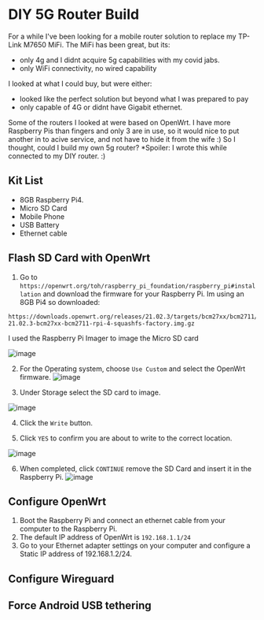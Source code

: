 # DIY 5G Router Build
For a while I've been looking for a mobile router solution to replace my TP-Link M7650 MiFi. The MiFi has been great, but its:
- only 4g and I didnt acquire 5g capabilities with my covid jabs.
- only WiFi connectivity, no wired capability

I looked at what I could buy, but were either:
- looked like the perfect solution but beyond what I was prepared to pay
- only capable of 4G or didnt have Gigabit ethernet.

Some of the routers I looked at were based on OpenWrt. 
I have more Raspberry Pis than fingers and only 3 are in use, so it would nice to put another in to acive service, and not have to hide it from the wife :)
So I thought, could I build my own 5g router?
*Spoiler:  I wrote this while connected to  my DIY router. :)

## Kit List
- 8GB Raspberry Pi4.
- Micro SD Card
- Mobile Phone 
- USB Battery 
- Ethernet cable


## Flash SD Card with OpenWrt
1) Go to `https://openwrt.org/toh/raspberry_pi_foundation/raspberry_pi#installation` and download the firmware for your Raspberry Pi.  Im using an 8GB Pi4 so downloaded:
```
https://downloads.openwrt.org/releases/21.02.3/targets/bcm27xx/bcm2711/openwrt-21.02.3-bcm27xx-bcm2711-rpi-4-squashfs-factory.img.gz
```

I used the Raspberry Pi Imager to image the Micro SD card

![image](https://user-images.githubusercontent.com/53142047/185110492-a9c4ff2f-e593-419c-aa79-117b38f42d5b.png)

2) For the Operating system, choose `Use Custom` and select the OpenWrt firmware.
![image](https://user-images.githubusercontent.com/53142047/185111932-c69b6eab-88e3-4456-bc91-f9d0d829726f.png)

3) Under Storage select the SD card to image.

![image](https://user-images.githubusercontent.com/53142047/185112494-19edbebc-2898-4e10-8b91-6da691d93e26.png)

4) Click the `Write` button.

5) Click `YES` to confirm you are about to write to the correct location.

![image](https://user-images.githubusercontent.com/53142047/185113070-a340ac91-37dc-4b82-b27a-8c9341ec7ed3.png)

6) When completed, click `CONTINUE` remove the SD Card and insert it in the Raspberry Pi.
![image](https://user-images.githubusercontent.com/53142047/185113760-b779b663-fd75-41b5-a802-87959fbbeab4.png)


## Configure OpenWrt
1) Boot the Raspberry Pi and connect an ethernet cable from your computer to the Raspberry Pi.
2) The default IP address of OpenWrt is `192.168.1.1/24`
3) Go to your Ethernet adapter settings on your computer and configure a Static IP address of 192.168.1.2/24.






## Configure Wireguard

## Force Android USB tethering 

